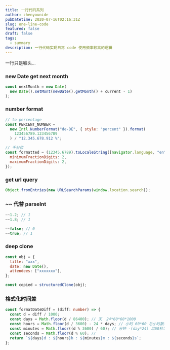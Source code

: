 ```yaml
---
title: 一行代码系列
author: zhenyounide
pubDatetime: 2020-07-16T02:16:31Z
slug: one-line-code
featured: false
draft: false
tags:
  - summary
description: 一行代码实现日常 code 使用频率较高的逻辑
---
```


一行只是噱头...

### new Date get next month

```js
const nextMonth = new Date(
  new Date().setMont(newDate().getMonth() + current - 1)
);
```

### number format

```js
// to percentage
const PERCENT_NUMBER =
  new Intl.NumberFormat("de-DE", { style: "percent" }).format(
    123456789.123456789
  ) / "12.345.678.912 %";

// 千分位
const formatted = (12345.6789).toLocaleString([navigator.language, "en"], {
  minimumFractionDigits: 2,
  maximumFractionDigits: 2,
});
```

### get url query

```js
Object.fromEntries(new URLSearchParams(window.location.search));
```

### ~~ 代替 parseInt

```js
~~1.2; // 1
~~1.8; // 1

~~false; // 0
~~true; // 1
```

### deep clone

```js
const obj = {
  title: "xxx",
  date: new Date(),
  attendees: ["xxxxxxx"],
};

const copied = structuredClone(obj);
```

### 格式化时间差

```ts
const formatDateDiff = (diff: number) => {
  const d = diff / 1000;
  const days = Math.floor(d / 86400); // 天  24*60*60*1000
  const hours = Math.floor(d / 3600) - 24 * days; // 小时 60*60 总小时数-过去的小时数=现在的小时数
  const minutes = Math.floor((d % 3600) / 60); // 分钟 -(day*24) 以60秒为一整份 取余 剩下秒数 秒数/60 就是分钟数
  const seconds = Math.floor(d % 60); //
  return `${days}d : ${hours}h : ${minutes}m : ${seconds}s`;
};
```
